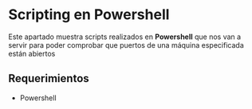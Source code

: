 # Scripting en Powershell
Este apartado muestra scripts realizados en **Powershell** que nos van a servir para poder
comprobar que puertos de una máquina especificada están abiertos
## Requerimientos
- Powershell
